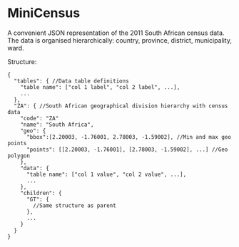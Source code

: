 # MiniCensus

A convenient JSON representation of the 2011 South African census data.
The data is organised hierarchically: country, province, district, municipality, ward. 

Structure:
```
{
  "tables": { //Data table definitions
    "table name": ["col 1 label", "col 2 label", ...],
    ...
  },
  "ZA": { //South African geographical division hierarchy with census data
    "code": "ZA"
    "name": "South Africa",
    "geo": {
      "bbox":[2.20003, -1.76001, 2.78003, -1.59002], //Min and max geo points
      "points": [[2.20003, -1.76001], [2.78003, -1.59002], ...] //Geo polygon
    },
    "data": {
      "table name": ["col 1 value", "col 2 value", ...],
      ...
    },
    "children": {
      "GT": {
        //Same structure as parent
      },
      ...
    }
  }
}

```
